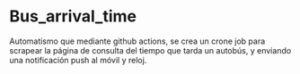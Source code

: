 # Bus_arrival_time
Automatismo que mediante github actions, se crea un crone job para scrapear la página de consulta del tiempo que tarda un autobús, y enviando una notificación push al móvil y reloj.

